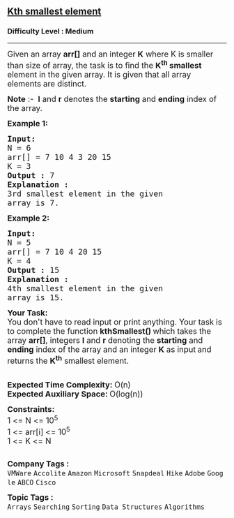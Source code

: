 <h2><a href="https://practice.geeksforgeeks.org/problems/kth-smallest-element5635/1?utm_source=youtube&utm_medium=collab_striver_ytdescription&utm_campaign=kth-smallest-element">Kth smallest element</a></h2><h3>Difficulty Level : Medium</h3><hr><div class="problems_problem_content__Xm_eO"><p><span style="font-size:18px">Given an array <strong>arr[]</strong> and an integer&nbsp;<strong>K</strong> where K is smaller than size of array, the task is to find the <strong>K<sup>th</sup> smallest</strong> element in the given array. It is given that all array elements are distinct.</span></p>

<p><span style="font-size:18px"><strong>Note</strong> :-&nbsp;&nbsp;<strong>l</strong>&nbsp;and&nbsp;<strong>r</strong>&nbsp;denotes the&nbsp;<strong>starting</strong>&nbsp;and&nbsp;<strong>ending</strong>&nbsp;index of the array.</span></p>

<p><span style="font-size:18px"><strong>Example 1:</strong></span></p>

<pre><span style="font-size:18px"><strong>Input:</strong></span>
<span style="font-size:18px">N = 6
arr[] = 7 10 4 3 20 15
K = 3</span>
<span style="font-size:18px"><strong>Output :</strong> 7</span>
<strong><span style="font-size:18px">Explanation :</span></strong>
<span style="font-size:18px">3rd smallest element in the given 
array is 7.</span>
</pre>

<p><span style="font-size:18px"><strong>Example 2:</strong></span></p>

<pre><span style="font-size:18px"><strong>Input:</strong></span>
<span style="font-size:18px">N = 5
arr[] = 7 10 4 20 15
K = 4</span>
<span style="font-size:18px"><strong>Output :</strong> 15</span>
<strong><span style="font-size:18px">Explanation :</span></strong>
<span style="font-size:18px">4th smallest element in the given 
array is 15.</span></pre>

<div><span style="font-size:18px"><strong>Your&nbsp;Task:</strong><br>
You don't have to read input or print anything. Your task is to complete the function&nbsp;<strong>kthSmallest() </strong>which takes the array <strong>arr[]</strong>, integers&nbsp;<strong>l</strong>&nbsp;and&nbsp;<strong>r</strong>&nbsp;denoting the <strong>starting</strong> and <strong>ending</strong> index of the array&nbsp;and an integer <strong>K</strong>&nbsp;as input<strong>&nbsp;</strong>and returns the <strong>K<sup>th</sup></strong> smallest element. </span></div>

<div>&nbsp;</div>

<div>&nbsp;</div>

<div><span style="font-size:18px"><strong>Expected Time Complexity: </strong>O(n)</span></div>

<div><span style="font-size:18px"><strong>Expected Auxiliary Space: </strong>O(log(n))</span></div>

<p><span style="font-size:18px"><strong>Constraints:</strong><br>
1 &lt;= N &lt;= 10<sup>5</sup><br>
1 &lt;= arr[i] &lt;= 10<sup>5</sup><br>
1 &lt;= K &lt;= N</span><br>
&nbsp;</p>
</div><p><span style=font-size:18px><strong>Company Tags : </strong><br><code>VMWare</code>&nbsp;<code>Accolite</code>&nbsp;<code>Amazon</code>&nbsp;<code>Microsoft</code>&nbsp;<code>Snapdeal</code>&nbsp;<code>Hike</code>&nbsp;<code>Adobe</code>&nbsp;<code>Google</code>&nbsp;<code>ABCO</code>&nbsp;<code>Cisco</code>&nbsp;<br><p><span style=font-size:18px><strong>Topic Tags : </strong><br><code>Arrays</code>&nbsp;<code>Searching</code>&nbsp;<code>Sorting</code>&nbsp;<code>Data Structures</code>&nbsp;<code>Algorithms</code>&nbsp;